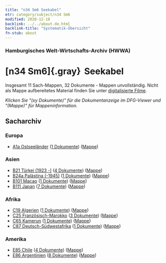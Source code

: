 ```yaml
---
title: "n34 Sm6 Seekabel"
etr: category/subject/n34 Sm6
modified: 2020-12-18
backlink: ../../about.de.html
backlink-title: "Systematik-Übersicht"
fn-stub: about
---
```


### Hamburgisches Welt-Wirtschafts-Archiv (HWWA)
# [n34 Sm6]{.gray}&#8201; Seekabel&#160; 




Insgesamt 11 Sach-Mappen, 32 Dokumente - Mappen unvollständig.
Nicht als Mappe aufbereitetes Material finden Sie unter [digitalisierte Filme](/film/h1_sh).

_Klicken Sie "(xy Dokumente)" für die Dokumentanzeige im DFG-Viewer und "(Mappe)" für Mappeninformation._

## Sacharchiv




### Europa

- [A1a Ostseeländer](../../../geo/about.de.html#A1a) (<a href="https://dfg-viewer.de/show/?tx_dlf[id]=https://pm20.zbw.eu/mets/sh/1408xx/140894/1456xx/145668/public.mets.de.xml" target="_blank">1 Dokumente</a>) ([Mappe](http://purl.org/pressemappe20/folder/sh/140894,145668))

### Asien

- [B21 Türkei (1923 -)](../../../geo/about.de.html#B21) (<a href="https://dfg-viewer.de/show/?tx_dlf[id]=https://pm20.zbw.eu/mets/sh/1411xx/141111/1456xx/145668/public.mets.de.xml" target="_blank">4 Dokumente</a>) ([Mappe](http://purl.org/pressemappe20/folder/sh/141111,145668))
- [B24a Palästina (-1945)](../../../geo/about.de.html#B24a) (<a href="https://dfg-viewer.de/show/?tx_dlf[id]=https://pm20.zbw.eu/mets/sh/1411xx/141115/1456xx/145668/public.mets.de.xml" target="_blank">1 Dokumente</a>) ([Mappe](http://purl.org/pressemappe20/folder/sh/141115,145668))
- [B101 Macao](../../../geo/about.de.html#B101) (<a href="https://dfg-viewer.de/show/?tx_dlf[id]=https://pm20.zbw.eu/mets/sh/1412xx/141267/1456xx/145668/public.mets.de.xml" target="_blank">1 Dokumente</a>) ([Mappe](http://purl.org/pressemappe20/folder/sh/141267,145668))
- [B111 Japan](../../../geo/about.de.html#B111) (<a href="https://dfg-viewer.de/show/?tx_dlf[id]=https://pm20.zbw.eu/mets/sh/1412xx/141272/1456xx/145668/public.mets.de.xml" target="_blank">7 Dokumente</a>) ([Mappe](http://purl.org/pressemappe20/folder/sh/141272,145668))

### Afrika

- [C19 Algerien](../../../geo/about.de.html#C19) (<a href="https://dfg-viewer.de/show/?tx_dlf[id]=https://pm20.zbw.eu/mets/sh/1413xx/141354/1456xx/145668/public.mets.de.xml" target="_blank">1 Dokumente</a>) ([Mappe](http://purl.org/pressemappe20/folder/sh/141354,145668))
- [C25 Französisch-Marokko](../../../geo/about.de.html#C25) (<a href="https://dfg-viewer.de/show/?tx_dlf[id]=https://pm20.zbw.eu/mets/sh/1413xx/141358/1456xx/145668/public.mets.de.xml" target="_blank">3 Dokumente</a>) ([Mappe](http://purl.org/pressemappe20/folder/sh/141358,145668))
- [C65 Kamerun](../../../geo/about.de.html#C65) (<a href="https://dfg-viewer.de/show/?tx_dlf[id]=https://pm20.zbw.eu/mets/sh/1414xx/141410/1456xx/145668/public.mets.de.xml" target="_blank">1 Dokumente</a>) ([Mappe](http://purl.org/pressemappe20/folder/sh/141410,145668))
- [C87 Deutsch-Südwestafrika](../../../geo/about.de.html#C87) (<a href="https://dfg-viewer.de/show/?tx_dlf[id]=https://pm20.zbw.eu/mets/sh/1414xx/141450/1456xx/145668/public.mets.de.xml" target="_blank">1 Dokumente</a>) ([Mappe](http://purl.org/pressemappe20/folder/sh/141450,145668))

### Amerika

- [E85 Chile](../../../geo/about.de.html#E85) (<a href="https://dfg-viewer.de/show/?tx_dlf[id]=https://pm20.zbw.eu/mets/sh/1416xx/141691/1456xx/145668/public.mets.de.xml" target="_blank">4 Dokumente</a>) ([Mappe](http://purl.org/pressemappe20/folder/sh/141691,145668))
- [E86 Argentinien](../../../geo/about.de.html#E86) (<a href="https://dfg-viewer.de/show/?tx_dlf[id]=https://pm20.zbw.eu/mets/sh/1416xx/141692/1456xx/145668/public.mets.de.xml" target="_blank">8 Dokumente</a>) ([Mappe](http://purl.org/pressemappe20/folder/sh/141692,145668))


